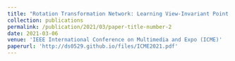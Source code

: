 ```yaml
---
title: "Rotation Transformation Network: Learning View-Invariant Point Cloud for Classification and Segmentation"
collection: publications
permalink: /publication/2021/03/paper-title-number-2
date: 2021-03-06
venue: 'IEEE International Conference on Multimedia and Expo (ICME)'
paperurl: 'http://ds0529.github.io/files/ICME2021.pdf'
---
```

